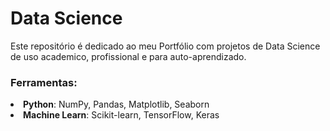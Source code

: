 # Data Science
Este repositório é dedicado ao meu Portfólio com projetos de Data Science de uso academico, profissional e para auto-aprendizado.

### Ferramentas:
<li><strong>Python</strong>: NumPy, Pandas, Matplotlib, Seaborn</li>
<li><strong>Machine Learn</strong>: Scikit-learn, TensorFlow, Keras</li>
